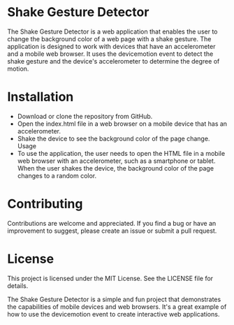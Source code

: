 # Shake Gesture Detector
The Shake Gesture Detector is a web application that enables the user to change the background color of a web page with a shake gesture. The application is designed to work with devices that have an accelerometer and a mobile web browser. It uses the devicemotion event to detect the shake gesture and the device's accelerometer to determine the degree of motion.

# Installation
* Download or clone the repository from GitHub.
* Open the index.html file in a web browser on a mobile device that has an accelerometer.
* Shake the device to see the background color of the page change.
Usage
* To use the application, the user needs to open the HTML file in a mobile web browser with an accelerometer, such as a smartphone or tablet. When the user shakes the device, the background color of the page changes to a random color.

# Contributing
Contributions are welcome and appreciated. If you find a bug or have an improvement to suggest, please create an issue or submit a pull request.

# License
This project is licensed under the MIT License. See the LICENSE file for details.

The Shake Gesture Detector is a simple and fun project that demonstrates the capabilities of mobile devices and web browsers. It's a great example of how to use the devicemotion event to create interactive web applications.
